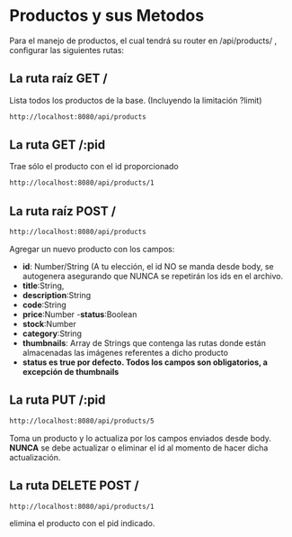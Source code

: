 # Productos y sus Metodos

Para el manejo de productos, el cual tendrá su router en /api/products/ , configurar las siguientes rutas:


## La ruta raíz GET /

Lista todos los productos de la base. (Incluyendo la limitación ?limit)


```bash
http://localhost:8080/api/products
```
## La ruta GET /:pid
Trae sólo el producto con el id proporcionado

```bash
http://localhost:8080/api/products/1
```

## La ruta raíz POST /
```bash
http://localhost:8080/api/products
```
Agregar un nuevo producto con los campos:
- **id**: Number/String (A tu elección, el id NO se manda desde body, se autogenera asegurando que NUNCA se repetirán los ids en el archivo.
- **title**:String,
- **description**:String
- **code**:String
- **price**:Number
-**status**:Boolean
- **stock**:Number
- **category**:String
- **thumbnails**: Array de Strings que contenga las rutas donde están almacenadas las imágenes referentes a dicho producto
- **status es true por defecto.
Todos los campos son obligatorios, a excepción de thumbnails**

## La ruta PUT /:pid
```bash
http://localhost:8080/api/products/5
```

Toma un producto y lo actualiza por los campos enviados desde body. **NUNCA** se debe actualizar o eliminar el id al momento de hacer dicha actualización.

## La ruta DELETE POST /
```bash
http://localhost:8080/api/products/1
```
elimina el producto con el pid indicado.

